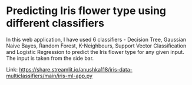 # Predicting Iris flower type using different classifiers
In this web application, I have used 6 classifiers - Decision Tree, Gaussian Naive Bayes, Random Forest, K-Neighbours, Support Vector Classification and Logistic Regression to predict the Iris flower type for any given input. The input is taken from the side bar. <br>

Link: https://share.streamlit.io/anushka118/iris-data-multiclassifiers/main/iris-ml-app.py
